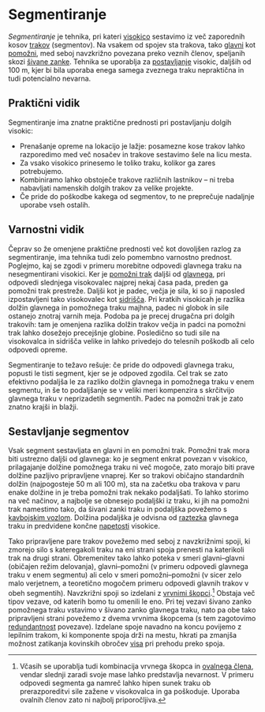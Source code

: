 # Segmentiranje

_Segmentiranje_ je tehnika, pri kateri [visokico](/visokica) sestavimo iz več
zaporednih kosov [trakov](/trak) (segmentov). Na vsakem od spojev sta trakova,
tako [glavni](/glavni-trak) kot [pomožni](/pomozni-trak), med seboj navzkrižno
povezana preko veznih členov, speljanih skozi [šivane zanke](/sivana-zanka).
Tehnika se uporablja za [postavljanje](/postavljanje) visokic, daljših od 100 m,
kjer bi bila uporaba enega samega zveznega traku nepraktična in tudi potencialno
nevarna.

## Praktični vidik

Segmentiranje ima znatne praktične prednosti pri postavljanju dolgih visokic:

- Prenašanje opreme na lokacijo je lažje: posamezne kose trakov lahko
  razporedimo med več nosačev in trakove sestavimo šele na licu mesta.
- Za vsako visokico prinesemo le toliko traku, kolikor ga zares potrebujemo.
- Kombiniramo lahko obstoječe trakove različnih lastnikov – ni treba nabavljati
  namenskih dolgih trakov za velike projekte.
- Če pride do poškodbe kakega od segmentov, to ne preprečuje nadaljnje uporabe
  vseh ostalih.

## Varnostni vidik

Čeprav so že omenjene praktične prednosti več kot dovoljšen razlog za
segmentiranje, ima tehnika tudi zelo pomembno varnostno prednost. Poglejmo, kaj
se zgodi v primeru morebitne odpovedi glavnega traku na nesegmentirani visokici.
Ker je [pomožni trak](/pomozni-trak) daljši od [glavnega](/glavni-trak), pri
odpovedi slednjega visokovalec najprej nekaj časa pada, preden ga pomožni trak
prestreže. Daljši kot je padec, večja je sila, ki so ji naposled izpostavljeni
tako visokovalec kot [sidrišča](/sidrisce). Pri kratkih visokicah je razlika
dolžin glavnega in pomožnega traku majhna, padec ni globok in sile ostanejo
znotraj varnih meja. Podoba pa je precej drugačna pri dolgih trakovih: tam je
omenjena razlika dolžin trakov večja in padci na pomožni trak lahko dosežejo
precejšnje globine. Posledično so tudi sile na visokovalca in sidrišča velike in
lahko privedejo do telesnih poškodb ali celo odpovedi opreme.

Segmentiranje to težavo rešuje: če pride do odpovedi glavnega traku, popusti le
tisti segment, kjer se je odpoved zgodila. Cel trak se zato efektivno podaljša
le za razliko dolžin glavnega in pomožnega traku v enem segmentu, in še to
podaljšanje se v veliki meri kompenzira s skrčitvijo glavnega traku v
neprizadetih segmentih. Padec na pomožni trak je zato znatno krajši in blažji.

## Sestavljanje segmentov

Vsak segment sestavljata en glavni in en pomožni trak. Pomožni trak mora biti
ustrezno daljši od glavnega: ko je segment enkrat povezan v visokico,
prilagajanje dolžine pomožnega traku ni več mogoče, zato morajo biti prave
dolžine pazljivo pripravljene vnaprej. Ker so trakovi običajno standardnih
dolžin (najpogosteje 50 m ali 100 m), sta na začetku oba trakova v paru enake
dolžine in je treba pomožni trak nekako podaljšati. To lahko storimo na več
načinov, a najbolje se obnesejo podaljški iz traku, ki jih na pomožni trak
namestimo tako, da šivani zanki traku in podaljška povežemo s
[kavbojskim vozlom](/kavbojski-vozel). Dolžina podaljška je odvisna od
[raztezka](/raztezek) glavnega traku in predvidene končne [napetosti](/napetost)
visokice.

Tako pripravljene pare trakov povežemo med seboj z navzkrižnimi spoji, ki
zmorejo silo s kateregakoli traku na eni strani spoja prenesti na katerikoli
trak na drugi strani. Obremenitev tako lahko poteka v smeri glavni–glavni
(običajen režim delovanja), glavni–pomožni (v primeru odpovedi glavnega traku v
enem segmentu) ali celo v smeri pomožni–pomožni (v sicer zelo malo verjetnem, a
teoretično mogočem primeru odpovedi glavnih trakov v obeh segmentih). Navzkrižni
spoji so izdelani z [vrvnimi škopci](/vrvni-skopec).[^1] Obstaja
več tipov vezave, od katerih bomo tu omenili le eno. Pri tej vezavi šivano zanko
pomožnega traku vstavimo v šivano zanko glavnega traku, nato pa obe tako
pripravljeni strani povežemo z dvema vrvnima škopcema (s tem zagotovimo
[redundantnost](/redundanca) povezave). Izdelane spoje navadno na koncu povijemo
z lepilnim trakom, ki komponente spoja drži na mestu, hkrati pa zmanjša možnost
zatikanja kovinskih obročev [visa](/vis) pri prehodu preko spoja.

[^1]: Včasih se uporablja tudi kombinacija vrvnega škopca in [ovalnega
    člena](/ovalni-clen), vendar slednji zaradi svoje mase lahko predstavlja
    nevarnost. V primeru odpovedi segmenta ga namreč lahko hipen sunek traku
    ob prerazporeditvi sile zažene v visokovalca in ga poškoduje. Uporaba
    ovalnih členov zato ni najbolj priporočljiva.
